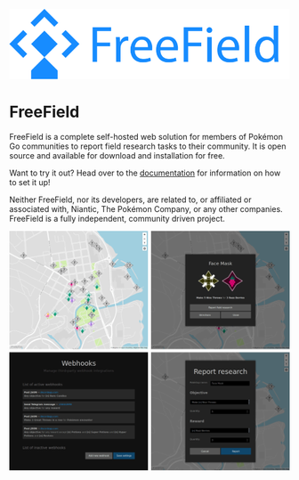 ![FreeField](./images/readme-01-freefield.svg)

# FreeField

FreeField is a complete self-hosted web solution for members of Pokémon Go
communities to report field research tasks to their community. It is open source
and available for download and installation for free.

Want to try it out? Head over to the [documentation][install_docs] for
information on how to set it up!

Neither FreeField, nor its developers, are related to, or affiliated or
associated with, Niantic, The Pokémon Company, or any other companies. FreeField
is a fully independent, community driven project.

![Preview](./images/readme-02-preview.png)

[install_docs]: https://freefield.readthedocs.io/en/latest/setup.html
